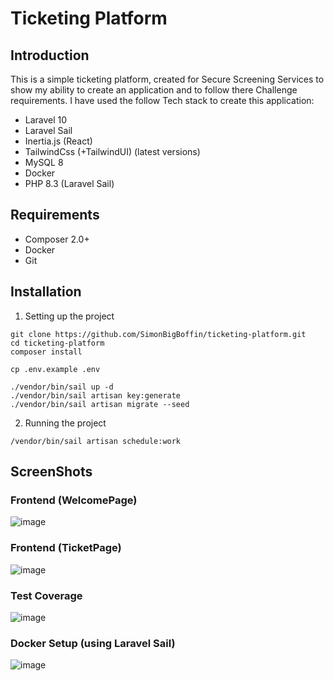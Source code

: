 # Ticketing Platform
## Introduction
This is a simple ticketing platform, created for Secure Screening Services to show my ability to create an application and
to follow there Challenge requirements. I have used the follow Tech stack to create this application:
- Laravel 10
- Laravel Sail
- Inertia.js (React)
- TailwindCss (+TailwindUI) (latest versions)
- MySQL 8
- Docker
- PHP 8.3 (Laravel Sail)

## Requirements
- Composer 2.0+
- Docker
- Git

## Installation

1. Setting up the project
```
git clone https://github.com/SimonBigBoffin/ticketing-platform.git
cd ticketing-platform
composer install

cp .env.example .env

./vendor/bin/sail up -d
./vendor/bin/sail artisan key:generate
./vendor/bin/sail artisan migrate --seed
```
2. Running the project
```
/vendor/bin/sail artisan schedule:work
```

## ScreenShots

### Frontend (WelcomePage)
![image](https://github.com/user-attachments/assets/7ecdaf4c-2bd2-4acf-8871-ae9a9211d64a)
### Frontend (TicketPage)
![image](https://github.com/user-attachments/assets/92806457-4d63-4d40-9a81-4e9d48ea839c)
### Test Coverage
![image](https://github.com/user-attachments/assets/05e200b9-4369-4d9b-af22-60a88619aad6)
### Docker Setup (using Laravel Sail)
![image](https://github.com/user-attachments/assets/538616b1-da1a-40cd-8936-efc9bf36191b)
